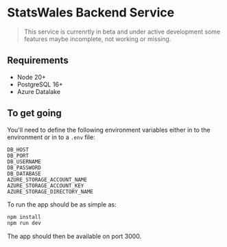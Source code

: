 # StatsWales Backend Service

> This service is currenrtly in beta and under active development
> some features maybe incomplete, not working or missing.

## Requirements

-   Node 20+
-   PostgreSQL 16+
-   Azure Datalake

## To get going

You'll need to define the following environment variables either in to the environment or in to a `.env` file:

```env
DB_HOST
DB_PORT
DB_USERNAME
DB_PASSWORD
DB_DATABASE
AZURE_STORAGE_ACCOUNT_NAME
AZURE_STORAGE_ACCOUNT_KEY
AZURE_STORAGE_DIRECTORY_NAME
```

To run the app should be as simple as:

```bash
npm install
npm run dev
```

The app should then be available on port 3000.
